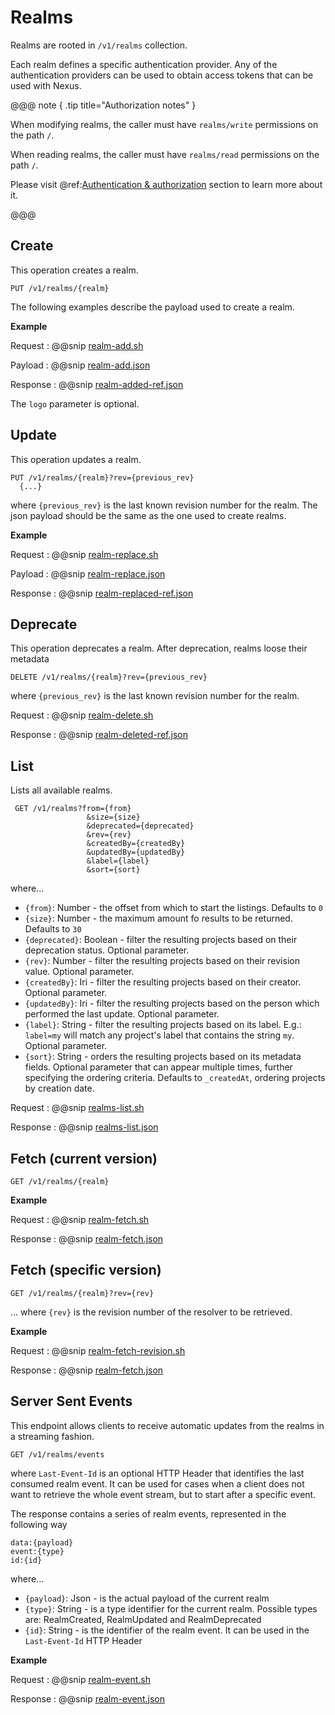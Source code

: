 # Realms

Realms are rooted in `/v1/realms` collection.

Each realm defines a specific authentication provider.
Any of the authentication providers can be used to obtain access tokens that can be used with Nexus.

@@@ note { .tip title="Authorization notes" }	

When  modifying realms, the caller must have `realms/write` permissions on the path `/`.

When  reading realms, the caller must have `realms/read` permissions on the path `/`.

Please visit @ref:[Authentication & authorization](authentication.md) section to learn more about it.

@@@

## Create
 This operation creates a realm.

```
PUT /v1/realms/{realm}
```


The following examples describe the payload used to create a realm.

**Example**

Request
:   @@snip [realm-add.sh](assets/realms/realm-add.sh)

Payload
:   @@snip [realm-add.json](assets/realms/realm-add.json)

Response
:   @@snip [realm-added-ref.json](assets/realms/realm-added-ref.json)

The `logo` parameter is optional.



## Update
 This operation updates a realm.
```
PUT /v1/realms/{realm}?rev={previous_rev}
  {...}
```

 where ``{previous_rev}`` is the last known revision number for the realm.
 The json payload should be the same as the one used to create realms.

 **Example**

Request
 :   @@snip [realm-replace.sh](assets/realms/realm-replace.sh)

Payload
 :   @@snip [realm-replace.json](assets/realms/realm-replace.json)

Response
 :   @@snip [realm-replaced-ref.json](assets/realms/realm-replaced-ref.json)


## Deprecate

This operation deprecates a realm. After deprecation, realms loose their metadata

  ```
 DELETE /v1/realms/{realm}?rev={previous_rev}
 ```

  where `{previous_rev}` is the last known revision number for the realm.

Request
 :   @@snip [realm-delete.sh](assets/realms/realm-delete.sh)

Response
 :   @@snip [realm-deleted-ref.json](assets/realms/realm-deleted-ref.json)


## List

 Lists all available realms.

```
 GET /v1/realms?from={from}
                 &size={size}
                 &deprecated={deprecated}
                 &rev={rev}
                 &createdBy={createdBy}
                 &updatedBy={updatedBy}
                 &label={label}
                 &sort={sort}
```
where...

- `{from}`: Number - the offset from which to start the listings. Defaults to `0`
- `{size}`: Number - the maximum amount fo results to be returned. Defaults to `30`
- `{deprecated}`: Boolean - filter the resulting projects based on their deprecation status. Optional parameter.
- `{rev}`: Number - filter the resulting projects based on their revision value. Optional parameter.
- `{createdBy}`: Iri - filter the resulting projects based on their creator. Optional parameter.
- `{updatedBy}`: Iri - filter the resulting projects based on the person which performed the last update. Optional parameter.
- `{label}`: String - filter the resulting projects based on its label. E.g.: `label=my` will match
  any project's label that contains the string `my`. Optional parameter.
- `{sort}`: String - orders the resulting projects based on its metadata fields.  Optional parameter that can appear multiple times, further specifying the ordering criteria. Defaults to `_createdAt`, ordering projects by creation date.

Request
 :   @@snip [realms-list.sh](assets/realms/realms-list.sh)

Response
 :   @@snip [realms-list.json](assets/realms/realms-list.json)

## Fetch (current version)

```
GET /v1/realms/{realm}
```

**Example**

Request
:   @@snip [realm-fetch.sh](assets/realms/realm-fetch.sh)

Response
:   @@snip [realm-fetch.json](assets/realms/realm-fetch.json)


## Fetch (specific version)

```
GET /v1/realms/{realm}?rev={rev}
```
... where `{rev}` is the revision number of the resolver to be retrieved.

**Example**

Request
:   @@snip [realm-fetch-revision.sh](assets/realms/realm-fetch-revision.sh)

Response
:   @@snip [realm-fetch.json](assets/realms/realm-fetch.json)


## Server Sent Events

This endpoint allows clients to receive automatic updates from the realms in a streaming fashion.

```
GET /v1/realms/events
```

where `Last-Event-Id` is an optional HTTP Header that identifies the last consumed realm event. It can be used for 
cases when a client does not want to retrieve the whole event stream, but to start after a specific event.

The response contains a series of realm events, represented in the following way

```
data:{payload}
event:{type}
id:{id}
```

where...

- `{payload}`: Json - is the actual payload of the current realm
- `{type}`: String - is a type identifier for the current realm. Possible types are: RealmCreated, RealmUpdated and 
  RealmDeprecated
- `{id}`: String - is the identifier of the realm event. It can be used in the `Last-Event-Id` HTTP Header

**Example**

Request
:   @@snip [realm-event.sh](assets/realms/event.sh)

Response
:   @@snip [realm-event.json](assets/realms/event.json)